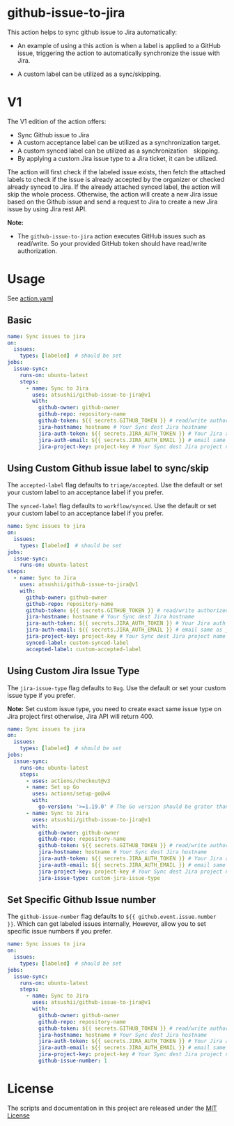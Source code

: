 # github-issue-to-jira

This action helps to sync github issue to Jira automatically:

- An example of using a this action is when a label is applied to a GitHub issue, triggering the action to automatically synchronize the issue with Jira.

- A custom label can be utilized as a sync/skipping.

# V1

The V1 edition of the action offers:

- Sync Github issue to Jira
- A custom acceptance label can be utilized as a synchronization target.
- A custom synced label can be utilized as a synchronization　skipping.
- By applying a custom Jira issue type to a Jira ticket, it can be utilized.

The action will first check if the labeled issue exists, then fetch the attached labels to check if the issue is already accepted by the organizer or checked already synced to Jira.
If the already attached synced label, the action will skip the whole process. Otherwise, the action will create a new Jira issue based on the Github issue and send a request to Jira to create a new Jira issue by using Jira rest API.

**Note:** 
- The `github-issue-to-jira` action executes GitHub issues such as read/write. So your provided GitHub token should have read/write authorization.

# Usage

See [action.yaml](action.yaml)

## Basic

```yaml
name: Sync issues to jira
on:
  issues:
    types: [labeled]　# should be set
jobs:
  issue-sync:
    runs-on: ubuntu-latest
    steps:
      - name: Sync to Jira
        uses: atsushii/github-issue-to-jira@v1
        with:
          github-owner: github-owner
          github-repo: repository-name
          github-token: ${{ secrets.GITHUB_TOKEN }} # read/write authorized token
          jira-hostname: hostname # Your Sync dest Jira hostname
          jira-auth-token: ${{ secrets.JIRA_AUTH_TOKEN }} # Your Jira auth token
          jira-auth-email: ${{ secrets.JIRA_AUTH_EMAIL }} # email same as jira project creator
          jira-project-key: project-key # Your Sync dest Jira project name
```

## Using Custom Github issue label to sync/skip

The `accepted-label` flag defaults to `triage/accepted`. Use the default or set your custom label to an acceptance label if you prefer.

The `synced-label` flag defaults to `workflow/synced`. Use the default or set your custom label to an acceptance label if you prefer.

```yaml
name: Sync issues to jira
on:
  issues:
    types: [labeled]　# should be set
jobs:
  issue-sync:
    runs-on: ubuntu-latest
steps:
  - name: Sync to Jira
    uses: atsushii/github-issue-to-jira@v1
    with:
      github-owner: github-owner
      github-repo: repository-name
      github-token: ${{ secrets.GITHUB_TOKEN }} # read/write authorized token
      jira-hostname: hostname # Your Sync dest Jira hostname
      jira-auth-token: ${{ secrets.JIRA_AUTH_TOKEN }} # Your Jira auth token
      jira-auth-email: ${{ secrets.JIRA_AUTH_EMAIL }} # email same as jira project creator
      jira-project-key: project-key # Your Sync dest Jira project name
      synced-label: custom-synced-label
      accepted-label: custom-accepted-label
```

## Using Custom Jira Issue Type

The `jira-issue-type` flag defaults to `Bug`. Use the default or set your custom issue type if you prefer.

**Note:** Set custom issue type, you need to create exact same issue type on Jira project first otherwise, Jira API will return 400.

```yaml
name: Sync issues to jira
on:
  issues:
    types: [labeled]　# should be set
jobs:
  issue-sync:
    runs-on: ubuntu-latest
    steps:
      - uses: actions/checkout@v3
      - name: Set up Go
        uses: actions/setup-go@v4
        with:
          go-version: '>=1.19.0' # The Go version should be grater than 1.19.0
      - name: Sync to Jira
        uses: atsushii/github-issue-to-jira@v1
        with:
          github-owner: github-owner
          github-repo: repository-name
          github-token: ${{ secrets.GITHUB_TOKEN }} # read/write authorized token
          jira-hostname: hostname # Your Sync dest Jira hostname
          jira-auth-token: ${{ secrets.JIRA_AUTH_TOKEN }} # Your Jira auth token
          jira-auth-email: ${{ secrets.JIRA_AUTH_EMAIL }} # email same as jira project creator
          jira-project-key: project-key # Your Sync dest Jira project name
          jira-issue-type: custom-jira-issue-type
```

## Set Specific Github Issue number

The `github-issue-number` flag defaults to `${{ github.event.issue.number }}`. Which can get labeled issues internally, However, allow you to set specific issue numbers if you prefer.

```yaml
name: Sync issues to jira
on:
  issues:
    types: [labeled]　# should be set
jobs:
  issue-sync:
    runs-on: ubuntu-latest
    steps:
      - name: Sync to Jira
        uses: atsushii/github-issue-to-jira@v1
        with:
          github-owner: github-owner
          github-repo: repository-name
          github-token: ${{ secrets.GITHUB_TOKEN }} # read/write authorized token
          jira-hostname: hostname # Your Sync dest Jira hostname
          jira-auth-token: ${{ secrets.JIRA_AUTH_TOKEN }} # Your Jira auth token
          jira-auth-email: ${{ secrets.JIRA_AUTH_EMAIL }} # email same as jira project creator
          jira-project-key: project-key # Your Sync dest Jira project name
          github-issue-number: 1
```

# License

The scripts and documentation in this project are released under the [MIT License](LICENSE)
